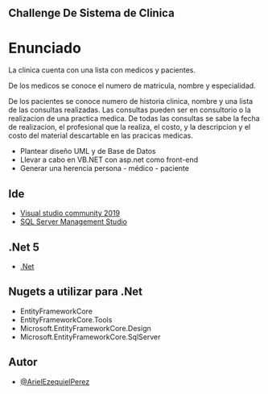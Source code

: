 
## Challenge De Sistema de Clinica
# Enunciado
La clinica cuenta con una lista con medicos y pacientes.

De los medicos se conoce el numero de matricula, nombre y especialidad.

De los pacientes se conoce numero de historia clinica, nombre y una lista de las consultas realizadas.
Las consultas pueden ser en consultorio o la realizacion de una practica medica. 
De todas las consultas se sabe la fecha de realizacion, el profesional que la realiza, el costo, y la descripcion y el costo del material descartable en las pracicas medicas.

 * Plantear diseño UML y de Base de Datos 
 * Llevar a cabo en VB.NET con asp.net como front-end
 * Generar una herencia persona - médico - paciente 

## Ide
 - [Visual studio community 2019](https://my.visualstudio.com/Downloads?q=visual%20studio%202019&wt.mc_id=o~msft~vscom~older-downloads)
 - [SQL Server Management Studio](https://docs.microsoft.com/en-us/sql/ssms/download-sql-server-management-studio-ssms?view=sql-server-ver15)
## .Net 5
- [.Net](https://dotnet.microsoft.com/en-us/download/dotnet/5.0)
## Nugets a utilizar para .Net
- EntityFrameworkCore
- EntityFrameworkCore.Tools
- Microsoft.EntityFrameworkCore.Design
- Microsoft.EntityFrameworkCore.SqlServer


## Autor

- [@ArielEzequielPerez](https://github.com/ArielEzequielPerez)


 
